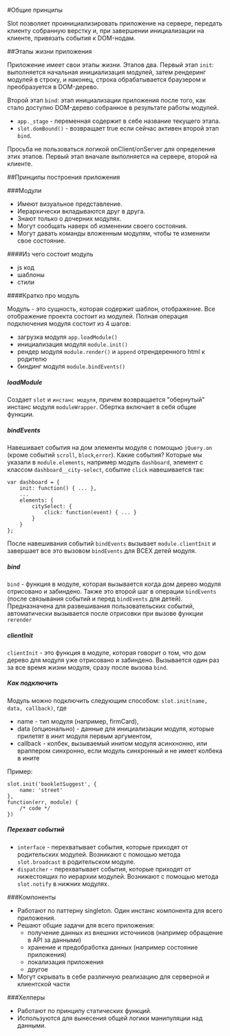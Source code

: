 #Общие принципы

Slot позволяет проинициализировать приложение на сервере, передать клиенту собранную верстку и, при завершении инициализации на клиенте, привязать события к DOM-нодам.

##Этапы жизни приложения

Приложение имеет свои этапы жизни.
Этапов два.
Первый этап `init`: выполняется начальная инициализация модулей, затем рендеринг модулей в строку,
и наконец, строка обрабатывается браузером и преобразуется в DOM-дерево.

Второй этап `bind`: этап инициализации приложения после того, как стало доступно DOM-дерево собранное в результате работы модулей.

* `app._stage` - переменная содержит в себе название текущего этапа.
* `slot.domBound()` - возвращает true если сейчас активен второй этап `bind`.

Просьба не пользоваться логикой onClient/onServer для определения этих этапов.
Первый этап вначале выполняется на сервере, второй на клиенте.

##Принципы построения приложения

###Модули

 - Имеют визуальное представление.
 - Иерархически вкладываются друг в друга.
 - Знают только о дочерних модулях.
 - Могут сообщать наверх об изменении своего состояния.
 - Могут давать команды вложенным модулям, чтобы те изменили свое состояние.

####Из чего состоит модуль

 - js код
 - шаблоны
 - стили

####Кратко про модуль

Модуль - это сущность, которая содержит шаблон, отображение. Все отображение проекта состоит из модулей.
Полная операция подключения модуля состоит из 4 шагов:

* загрузка модуля `app.loadModule()`
* инициализация модуля `module.init()`
* рендер модуля `module.render()` и `append` отрендеренного html к родителю
* биндинг модуля `module.bindEvents()`

##### loadModule
Создает `slot` и `инстанс модуля`, причем возвращается "обернутый" инстанс модуля `moduleWrapper`. Обертка включает в себя общие функции.

##### bindEvents
Навешивает события на дом элементы модуля с помощью `jQuery.on` (кроме событий `scroll`, `block`,`error`). Какие события? Которые мы указали в `module.elements`, например модуль `dashboard`, элемент с классом `dashboard__city-select`, событие `click` навешивается так:

    var dashboard = {
        init: function() { ... },
        ...
        elements: {
            citySelect: {
                click: function(event) { ... }
            }
        }
    };

После навешивания событий `bindEvents` вызывает `module.clientInit` и завершает все это вызовом `bindEvents` для ВСЕХ детей модуля.

##### bind
`bind` - функция в модуле, которая вызывается когда дом дерево модуля отрисовано и забиндено.
Также это второй шаг в операции `bindEvents` (после связывания событий и перед `bindEvents` для детей).
Предназначена для развешивания пользовательских событий, автоматически вызывается после отрисовки при вызове функции `rerender`

##### clientInit
`clientInit` - это функция в модуле, которая говорит о том, что дом дерево для модуля уже отрисовано и забиндено.
Вызывается один раз за все время жизни модуля, сразу после вызова `bind`.

##### Как подключить
Модуль можно подключить следующим способом:
`slot.init(name, data, callback)`, где

* name - тип модуля (например, firmCard),
* data (опционально) - данные для инициализации модуля, которые прилетят в инит модуля первым аргументом,
* callback - колбек, вызываемый инитом модуля асинхнонно, или враппером синхронно, если модуль синхронный и не имеет колбека в ините

Пример:

	slot.init('bookletSuggest', {
        name: 'street'
    },
    function(err, module) {
    	/* code */
    })

##### Перехват событий
* `interface` - перехватывает события, которые приходят от родительских модулей. Возникают с помощью метода `slot.broadcast` в родительском модуле.
* `dispatcher` - перехватывает события, которые приходят от нижестоящих по иерархии модулей. Возникают с помощью метода `slot.notify` в нижних модулях.


###Компоненты

 - Работают по паттерну singleton. Один инстанс компонента для всего приложения.
 - Решают общие задачи для всего приложения:
    - получение данных из внешних источников (например обращение в API за данными)
    - хранение и предобработка данных (например состояние приложения)
    - локализация приложения
    - другое
 - Могут скрывать в себе различную реализацию для серверной и клиентской части

###Хелперы

 - Работают по принципу статических функций.
 - Используются для вынесения общей логики манипуляции над данными.